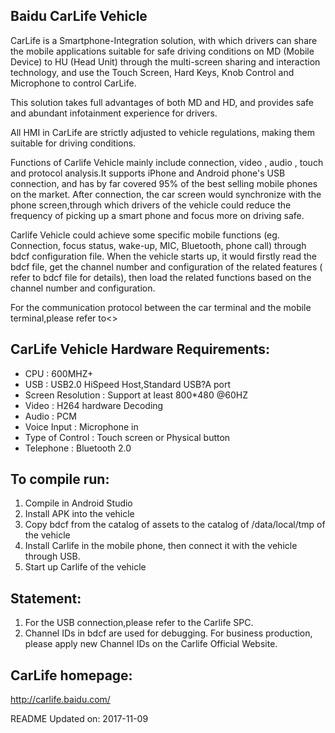 ## Baidu CarLife Vehicle

CarLife is a Smartphone-Integration solution, with which drivers can
share the mobile applications suitable for safe driving conditions on MD 
(Mobile Device) to HU (Head Unit) through the multi-screen sharing and 
interaction technology, and use the Touch Screen, Hard Keys, Knob Control 
and Microphone to control CarLife. 

This solution takes full advantages of both MD and HD, and provides 
safe and abundant infotainment experience for drivers.

All HMI in CarLife are strictly adjusted to vehicle regulations, 
making them suitable for driving conditions.

Functions of Carlife Vehicle mainly include connection, video , audio , 
touch and protocol analysis.It supports iPhone and Android phone's USB 
connection, and has by far covered 95% of the best selling mobile phones 
on the market. After connection, the car screen would synchronize with the 
phone screen,through which drivers of the vehicle could reduce the frequency 
of picking up a smart phone and focus more on driving safe.

Carlife Vehicle could achieve some specific mobile functions (eg. Connection, 
focus status, wake-up, MIC, Bluetooth, phone call) through bdcf configuration file. 
When the vehicle starts up, it would firstly read the bdcf file, get the channel 
number and configuration of the related features ( refer to bdcf file for details), 
then load the related functions based on the channel number and configuration.

For the communication protocol between the car terminal and the mobile 
terminal,please refer to<<Baidu CarLife Integration Specification>>

## CarLife Vehicle Hardware Requirements:
* CPU : 600MHZ+
* USB : USB2.0 HiSpeed Host,Standard USB?A port
* Screen Resolution : Support at least 800*480 @60HZ
* Video : H264 hardware Decoding
* Audio : PCM
* Voice Input : Microphone in
* Type of Control : Touch screen or Physical button
* Telephone : Bluetooth 2.0 
	
## To compile run:
1. Compile in Android Studio
2. Install APK into the vehicle
3. Copy bdcf from the catalog of assets to the catalog of /data/local/tmp of the vehicle
4. Install Carlife in the mobile phone, then connect it with the vehicle through USB.
5. Start up Carlife of the vehicle

## Statement:
1. For the USB connection,please refer to the Carlife SPC.
2. Channel IDs in bdcf are used for debugging. For business production, please apply new Channel IDs on the Carlife Official Website.

## CarLife homepage:
http://carlife.baidu.com/


README Updated on:
2017-11-09
	
